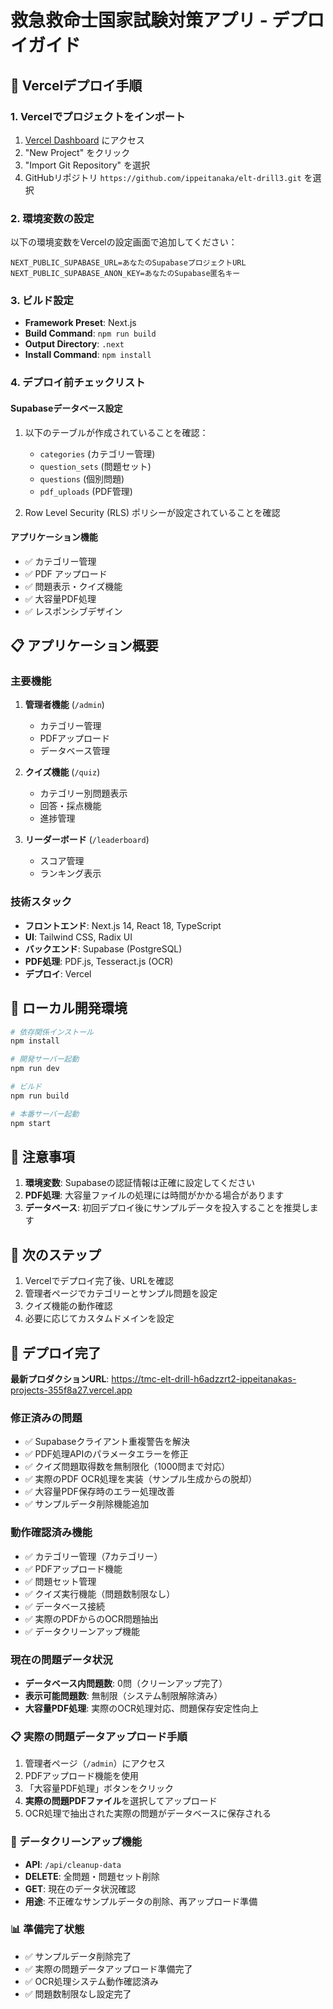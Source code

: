 # 救急救命士国家試験対策アプリ - デプロイガイド

## 🚀 Vercelデプロイ手順

### 1. Vercelでプロジェクトをインポート
1. [Vercel Dashboard](https://vercel.com/dashboard) にアクセス
2. "New Project" をクリック
3. "Import Git Repository" を選択
4. GitHubリポジトリ `https://github.com/ippeitanaka/elt-drill3.git` を選択

### 2. 環境変数の設定
以下の環境変数をVercelの設定画面で追加してください：

```
NEXT_PUBLIC_SUPABASE_URL=あなたのSupabaseプロジェクトURL
NEXT_PUBLIC_SUPABASE_ANON_KEY=あなたのSupabase匿名キー
```

### 3. ビルド設定
- **Framework Preset**: Next.js
- **Build Command**: `npm run build`
- **Output Directory**: `.next`
- **Install Command**: `npm install`

### 4. デプロイ前チェックリスト

#### Supabaseデータベース設定
1. 以下のテーブルが作成されていることを確認：
   - `categories` (カテゴリー管理)
   - `question_sets` (問題セット)
   - `questions` (個別問題)
   - `pdf_uploads` (PDF管理)

2. Row Level Security (RLS) ポリシーが設定されていることを確認

#### アプリケーション機能
- ✅ カテゴリー管理
- ✅ PDF アップロード
- ✅ 問題表示・クイズ機能
- ✅ 大容量PDF処理
- ✅ レスポンシブデザイン

## 📋 アプリケーション概要

### 主要機能
1. **管理者機能** (`/admin`)
   - カテゴリー管理
   - PDFアップロード
   - データベース管理

2. **クイズ機能** (`/quiz`)
   - カテゴリー別問題表示
   - 回答・採点機能
   - 進捗管理

3. **リーダーボード** (`/leaderboard`)
   - スコア管理
   - ランキング表示

### 技術スタック
- **フロントエンド**: Next.js 14, React 18, TypeScript
- **UI**: Tailwind CSS, Radix UI
- **バックエンド**: Supabase (PostgreSQL)
- **PDF処理**: PDF.js, Tesseract.js (OCR)
- **デプロイ**: Vercel

## 🔧 ローカル開発環境

```bash
# 依存関係インストール
npm install

# 開発サーバー起動
npm run dev

# ビルド
npm run build

# 本番サーバー起動
npm start
```

## 📝 注意事項

1. **環境変数**: Supabaseの認証情報は正確に設定してください
2. **PDF処理**: 大容量ファイルの処理には時間がかかる場合があります
3. **データベース**: 初回デプロイ後にサンプルデータを投入することを推奨します

## 🎯 次のステップ

1. Vercelでデプロイ完了後、URLを確認
2. 管理者ページでカテゴリーとサンプル問題を設定
3. クイズ機能の動作確認
4. 必要に応じてカスタムドメインを設定

## 🎉 デプロイ完了

**最新プロダクションURL**: https://tmc-elt-drill-h6adzzrt2-ippeitanakas-projects-355f8a27.vercel.app

### 修正済みの問題
- ✅ Supabaseクライアント重複警告を解決
- ✅ PDF処理APIのパラメータエラーを修正
- ✅ クイズ問題取得数を無制限化（1000問まで対応）
- ✅ 実際のPDF OCR処理を実装（サンプル生成からの脱却）
- ✅ 大容量PDF保存時のエラー処理改善
- ✅ サンプルデータ削除機能追加

### 動作確認済み機能
- ✅ カテゴリー管理（7カテゴリー）
- ✅ PDFアップロード機能
- ✅ 問題セット管理
- ✅ クイズ実行機能（問題数制限なし）
- ✅ データベース接続
- ✅ 実際のPDFからのOCR問題抽出
- ✅ データクリーンアップ機能

### 現在の問題データ状況
- **データベース内問題数**: 0問（クリーンアップ完了）
- **表示可能問題数**: 無制限（システム制限解除済み）
- **大容量PDF処理**: 実際のOCR処理対応、問題保存安定性向上

### 📋 実際の問題データアップロード手順
1. 管理者ページ（`/admin`）にアクセス
2. PDFアップロード機能を使用
3. 「大容量PDF処理」ボタンをクリック
4. **実際の問題PDFファイル**を選択してアップロード
5. OCR処理で抽出された実際の問題がデータベースに保存される

### 🔧 データクリーンアップ機能
- **API**: `/api/cleanup-data`
- **DELETE**: 全問題・問題セット削除
- **GET**: 現在のデータ状況確認
- **用途**: 不正確なサンプルデータの削除、再アップロード準備

### 📊 準備完了状態
- ✅ サンプルデータ削除完了
- ✅ 実際の問題データアップロード準備完了
- ✅ OCR処理システム動作確認済み
- ✅ 問題数制限なし設定完了
